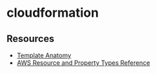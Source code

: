 # cloudformation

## Resources

* [Template Anatomy](https://docs.aws.amazon.com/AWSCloudFormation/latest/UserGuide/template-anatomy.html)
* [AWS Resource and Property Types Reference](https://docs.aws.amazon.com/AWSCloudFormation/latest/UserGuide/aws-template-resource-type-ref.html)
